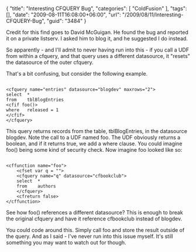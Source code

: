 {
	"title": "Interesting CFQUERY Bug",
	"categories": [
		"ColdFusion"
	],
	"tags": [],
	"date": "2009-08-11T16:08:00+06:00",
	"url": "/2009/08/11/Interesting-CFQUERY-Bug",
	"guid": "3484"
}

Credit for this find goes to David McGuigan. He found the bug and reported it on a private listserv. I asked him to blog it, and he suggested I do instead. 

So apparently - and I'll admit to never having run into this - if you call a UDF from within a cfquery, and that query uses a different datasource, it "resets" the datasource of the outer cfquery.

That's a bit confusing, but consider the following example.

<code>
&lt;cfquery name="entries" datasource="blogdev" maxrows="2"&gt;
select	*
from	tblBlogEntries
&lt;cfif foo()&gt;
where	released = 1
&lt;/cfif&gt;
&lt;/cfquery&gt;
</code>

This query returns records from the table, tblBlogEntries, in the datasource blogdev. Note the call to a UDF named foo. The UDF obviously returns a boolean, and if it returns true, we add a where clause. You could imagine foo() being some kind of security check. Now imagine foo looked like so:

<code>
&lt;cffunction name="foo"&gt;
	&lt;cfset var q = ""&gt;
	&lt;cfquery name="q" datasource="cfbookclub"&gt;
	select	*
	from	authors
	&lt;/cfquery&gt;
	&lt;cfreturn false&gt;
&lt;/cffunction&gt;
</code>

See how foo() references a different datasource? This is enough to break the original cfquery and have it reference cfbookclub instead of blogdev. 

You could code around this. Simply call foo and store the result outside of the query. And as I said - I've never run into this issue myself. It's still something you may want to watch out for though.